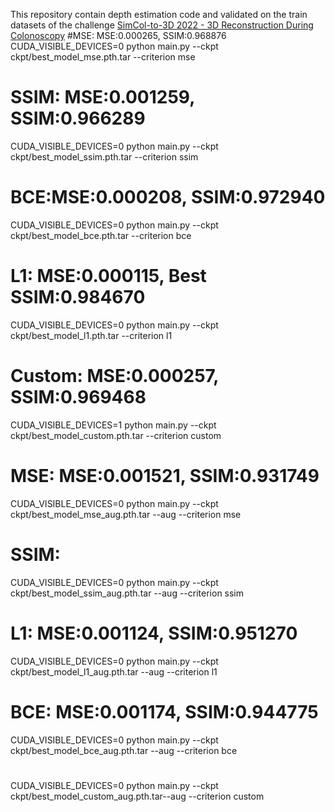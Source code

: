 This repository contain depth estimation code and validated on the train datasets of the challenge [SimCol-to-3D 2022 - 3D Reconstruction During Colonoscopy](https://www.synapse.org/#!Synapse:syn28548633/wiki/617126)
#MSE: MSE:0.000265, SSIM:0.968876
CUDA_VISIBLE_DEVICES=0 python main.py --ckpt ckpt/best_model_mse.pth.tar --criterion mse

# SSIM: MSE:0.001259, SSIM:0.966289
CUDA_VISIBLE_DEVICES=0 python main.py --ckpt ckpt/best_model_ssim.pth.tar --criterion ssim

# BCE:MSE:0.000208, SSIM:0.972940
CUDA_VISIBLE_DEVICES=0 python main.py --ckpt ckpt/best_model_bce.pth.tar --criterion bce 

# L1: MSE:0.000115, Best SSIM:0.984670
CUDA_VISIBLE_DEVICES=0 python main.py --ckpt ckpt/best_model_l1.pth.tar --criterion l1

# Custom: MSE:0.000257, SSIM:0.969468
CUDA_VISIBLE_DEVICES=1 python main.py --ckpt ckpt/best_model_custom.pth.tar --criterion custom


# MSE: MSE:0.001521, SSIM:0.931749
CUDA_VISIBLE_DEVICES=0 python main.py --ckpt ckpt/best_model_mse_aug.pth.tar --aug --criterion mse

# SSIM: 
CUDA_VISIBLE_DEVICES=0 python main.py --ckpt ckpt/best_model_ssim_aug.pth.tar --aug --criterion ssim

# L1: MSE:0.001124, SSIM:0.951270
CUDA_VISIBLE_DEVICES=0 python main.py --ckpt ckpt/best_model_l1_aug.pth.tar --aug --criterion l1

# BCE: MSE:0.001174, SSIM:0.944775
CUDA_VISIBLE_DEVICES=0 python main.py --ckpt ckpt/best_model_bce_aug.pth.tar --aug --criterion bce

# 
CUDA_VISIBLE_DEVICES=0 python main.py --ckpt ckpt/best_model_custom_aug.pth.tar--aug --criterion custom
